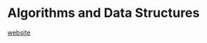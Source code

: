 # Algorithms and Data Structures

[website](https://cadmo.ethz.ch/education/lectures/HS22/DA/index.html)